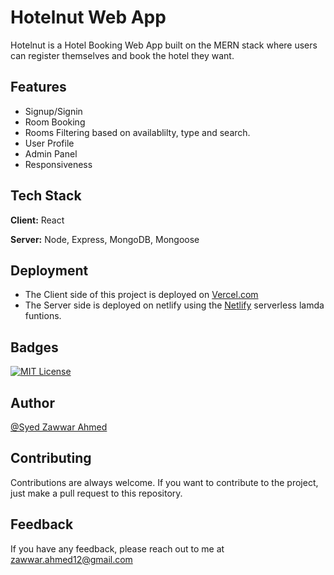 
# Hotelnut Web App

Hotelnut is a Hotel Booking Web App built on the MERN stack where users can register themselves and book the hotel they want.


## Features

- Signup/Signin
- Room Booking
- Rooms Filtering based on availablilty, type and search.
- User Profile
- Admin Panel
- Responsiveness


## Tech Stack

**Client:** React

**Server:** Node, Express, MongoDB, Mongoose


## Deployment

- The Client side of this project is deployed on [Vercel.com](http://vercel.com)
- The Server side is deployed on netlify using the [Netlify](https://netlify.com) serverless lamda funtions.

## Badges

[![MIT License](https://img.shields.io/badge/License-MIT-green.svg)](https://choosealicense.com/licenses/mit/)
## Author

[@Syed Zawwar Ahmed](https://www.github.com/SyedZawwarAhmed)


## Contributing

Contributions are always welcome. If you want to contribute to the project, just make a pull request to this repository.

## Feedback

If you have any feedback, please reach out to me at zawwar.ahmed12@gmail.com

